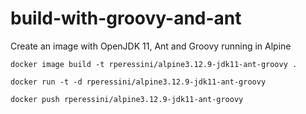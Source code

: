 # build-with-groovy-and-ant

Create an image with OpenJDK 11, Ant and Groovy running in Alpine

`docker image build -t rperessini/alpine3.12.9-jdk11-ant-groovy .`

`docker run -t -d rperessini/alpine3.12.9-jdk11-ant-groovy`

`docker push rperessini/alpine3.12.9-jdk11-ant-groovy`

